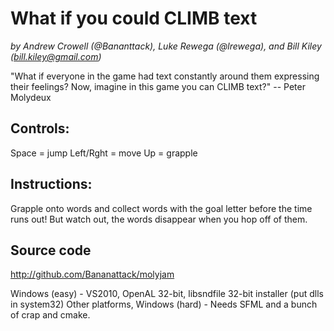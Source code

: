 What if you could CLIMB text
===============================================

*by Andrew Crowell (@Bananttack), Luke Rewega (@lrewega), and Bill Kiley (bill.kiley@gmail.com)*


"What if everyone in the game had text constantly around them expressing their feelings? Now, imagine in this game you can CLIMB text?" -- Peter Molydeux

Controls:
---------

Space = jump
Left/Rght = move
Up = grapple

Instructions:
-------------

Grapple onto words and collect words with the goal letter before the time runs out! But watch out, the words disappear when you hop off of them.

Source code
-----------

http://github.com/Bananattack/molyjam

Windows (easy) - VS2010, OpenAL 32-bit, libsndfile 32-bit installer (put dlls in system32)
Other platforms, Windows (hard) - Needs SFML and a bunch of crap and cmake.